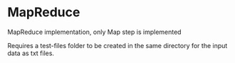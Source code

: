 # MapReduce
MapReduce implementation, only Map step is implemented

Requires a test-files folder to be created in the same directory for the input data as txt files.
